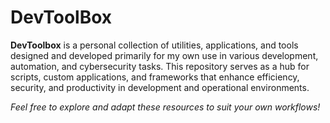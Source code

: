 # DevToolBox
**DevToolbox** is a personal collection of utilities, applications, and tools designed and developed primarily for my own use in various development, automation, and cybersecurity tasks. This repository serves as a hub for scripts, custom applications, and frameworks that enhance efficiency, security, and productivity in development and operational environments.

_Feel free to explore and adapt these resources to suit your own workflows!_
